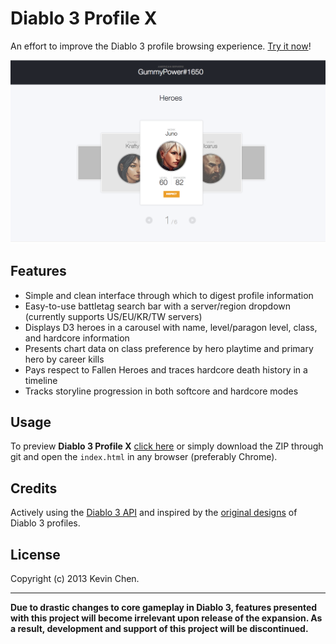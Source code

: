 Diablo 3 Profile X
======================

An effort to improve the Diablo 3 profile browsing experience. [Try it now](http://htmlpreview.github.io/?https://github.com/k39chen/D3PX/blob/master/index.html)!

![alt='promo.jpg'](promo.jpg)

Features
------------

+ Simple and clean interface through which to digest profile information
+ Easy-to-use battletag search bar with a server/region dropdown (currently supports US/EU/KR/TW servers)
+ Displays D3 heroes in a carousel with name, level/paragon level, class, and hardcore information
+ Presents chart data on class preference by hero playtime and primary hero by career kills
+ Pays respect to Fallen Heroes and traces hardcore death history in a timeline
+ Tracks storyline progression in both softcore and hardcore modes

Usage
------------

To preview **Diablo 3 Profile X** [click here](http://htmlpreview.github.io/?https://github.com/k39chen/D3PX/blob/master/index.html) or 
simply download the ZIP through git and open the `index.html` in any browser (preferably Chrome).

Credits
-------------
Actively using the [Diablo 3 API](http://blizzard.github.io/d3-api-docs/) and inspired by the [original designs](http://us.battle.net/d3/en/profile/gummypower-1650/) of Diablo 3 profiles.

License
-------------
Copyright (c) 2013 Kevin Chen.


_______________
**Due to drastic changes to core gameplay in Diablo 3, features presented with this project will become irrelevant upon release of the expansion. As a result, development and support of this project will be discontinued.**
